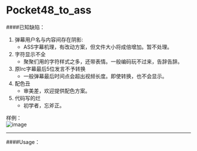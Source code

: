 # Pocket48_to_ass

####已知缺陷：
1. 弹幕用户名与内容间存在阴影:
     - ASS字幕机理，有改动方案，但文件大小将成倍增加。暂不处理。
2. 字符显示不全
     - 聚聚们用的字符样式之多，还带表情。一般编码玩不过来，告辞告辞。
3. 原lrc字幕最后5位发言不予转换
     - 一般弹幕最后时间点会超出视频长度。即使转换，也不会显示。
4. 配色丑
     - 审美差，欢迎提供配色方案。
5. 代码写的烂
     - 初学者，忘斧正。


样例：     
![image](https://github.com/GNZ48live/Pocket48_to_ass/blob/master/Simple.jpg "蕾蕾镇楼")

------------
####Usage：
> 
